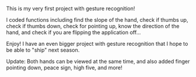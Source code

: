 This is my very first project with gesture recognition!

I coded functions including find the slope of the hand, check if thumbs up, check if thumbs down, check for pointing up, know the direction of the hand, and check if you are flipping the application off...

Enjoy! I have an even bigger project with gesture recognition that I hope to be able to "ship" next season.

Update: Both hands can be viewed at the same time, and also added finger pointing down, peace sign, high five, and more!
